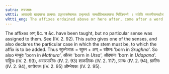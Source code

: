 ```yaml
---
sutra: तत्रजातः
vRtti: अणादयो घादयश्च प्रत्ययाः प्रकृतास्तेषामतः प्रभृत्यर्थाः समर्थविभक्तयश्च निर्दिश्यन्ते ॥ तत्रेति सप्तमीसमर्थाज्जात इत्येतस्मिन्नर्थे यथाविहितं प्रत्ययो भवति ॥
vRtti_eng: The affixes ordained above or here after, come after a word in the 7th case in construction, in the sense of 'born or grown or originated there or then'.
---
```

The affixes अण् &c. घ &c. have been taught, but no particular sense was assigned to them. See (IV. 2. 92). This _sutra_ gives one of the senses, and also declares the particular case in which the stem must be, to which the affix is to be added. Thus स्रुघ्नेजातः = स्रुघ्न + अण् = स्रौघ्नः 'born in _Srughna_'. So also माथुरः 'born in _Mathura_', औत्सः 'born in _Utsa_', औदपानः 'born in _Udapana_'. राष्ट्रियः (IV. 2. 93), अवारपारीणः (IV. 2. 93) शाकलिकः (IV. 2. 117), ग्राम्यः (IV. 2. 94), ग्रामीणः (IV. 2. 94), कात्रेयकः (IV. 2. 95) औम्भेयकः (IV. 2. 95).
